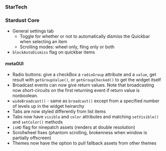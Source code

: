 ### StarTech


### Stardust Core
- General settings tab
  - Toggle for whether or not to automatically dismiss the Quickbar when selecting an item
  - Scrolling modes: wheel only, fling only or both
- `blockAutoDismiss` flag on quickbar items

#### metaGUI
- Radio buttons: give a checkBox a `radioGroup` attribute and a `value`, get result with `getGroupValue()`, or `getGroupChecked()` to get the widget itself
- Broadcast events can now give return values. Note that broadcasting now short-circuits on the first returning event if return value is nonboolean.
- `wideBroadcast()` - same as `broadcast()` except from a specified number of levels up in the widget heirarchy
- Tabs are now styled differently from list items
- Tabs now have `visible` and `color` attributes and matching `setVisible()` and `setColor()` methods
- `isHD` flag for ninepatch assets (renders at double resolution)
- Scrollwheel fixes (phantom scrolling, brokenness when window is partially offscreen)
- Themes now have the option to pull fallback assets from other themes
